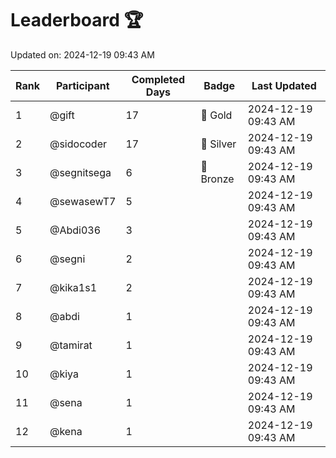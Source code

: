 # Leaderboard 🏆

Updated on: 2024-12-19 09:43 AM

| Rank | Participant       | Completed Days | Badge      | Last Updated         |
|------|-------------------|----------------|------------|----------------------|
| 1    | @gift             | 17             | 🏅 Gold     | 2024-12-19 09:43 AM |
| 2    | @sidocoder        | 17             | 🥈 Silver   | 2024-12-19 09:43 AM |
| 3    | @segnitsega       | 6              | 🥉 Bronze   | 2024-12-19 09:43 AM |
| 4    | @sewasewT7        | 5              |            | 2024-12-19 09:43 AM |
| 5    | @Abdi036          | 3              |            | 2024-12-19 09:43 AM |
| 6    | @segni            | 2              |            | 2024-12-19 09:43 AM |
| 7    | @kika1s1          | 2              |            | 2024-12-19 09:43 AM |
| 8    | @abdi             | 1              |            | 2024-12-19 09:43 AM |
| 9    | @tamirat          | 1              |            | 2024-12-19 09:43 AM |
| 10   | @kiya             | 1              |            | 2024-12-19 09:43 AM |
| 11   | @sena             | 1              |            | 2024-12-19 09:43 AM |
| 12   | @kena             | 1              |            | 2024-12-19 09:43 AM |
